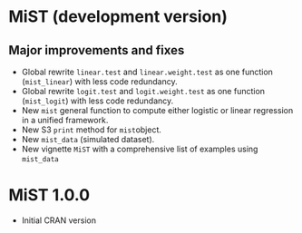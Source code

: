 # MiST (development version)

## Major improvements and fixes

* Global rewrite `linear.test` and `linear.weight.test` as one function (`mist_linear`) with less code redundancy.
* Global rewrite `logit.test` and `logit.weight.test` as one function (`mist_logit`) with less code redundancy.
* New `mist` general function to compute either logistic or linear regression in a unified framework.
* New S3 `print` method for `mist`object.
* New `mist_data` (simulated dataset).
* New vignette `MiST` with a comprehensive list of examples using `mist_data`

# MiST 1.0.0

* Initial CRAN version
